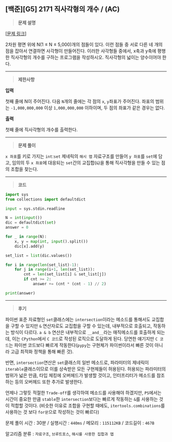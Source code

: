 [백준][G5] 2171 직사각형의 개수 / (AC)
---
> **문제 설명**
>

[[문제 링크](https://www.acmicpc.net/problem/2171)]

2차원 평면 위에 N(1 ≤ N ≤ 5,000)개의 점들이 있다. 이런 점들 중 서로 다른 네 개의 점을 잡아서 연결하면 사각형이 만들어진다. 이러한 사각형들 중에서, x축과 y축에 평행한 직사각형의 개수를 구하는 프로그램을 작성하시오. 직사각형의 넓이는 양수이어야 한다.

---

> **제한사항**
>

**입력**

첫째 줄에 N이 주어진다. 다음 `N`개의 줄에는 각 점의 `x`, `y`좌표가 주어진다. 좌표의 범위는 `-1,000,000,000` 이상 `1,000,000,000` 이하이며, 두 점의 좌표가 같은 경우는 없다.

**출력**

첫째 줄에 직사각형의 개수를 출력한다.

---

> **문제 풀이**

`x 좌표`를 키로 가지는 `int`:`set` 제네릭의 `해시 맵` 자료구조를 만들어 `y 좌표`를 `set`에 담고, 임의의 두 `x 좌표`에 대응되는 `set`간의 교집합(`&`)을 통해 직사각형을 만들 수 있는 점의 조합을 찾는다.

---

> **코드**
>

```python
import sys
from collections import defaultdict

input = sys.stdin.readline

N = int(input())
dic = defaultdict(set)
answer = 0

for _ in range(N):
    x, y = map(int, input().split())
    dic[x].add(y)

set_list = list(dic.values())

for i in range(len(set_list)-1):
    for j in range(i+1, len(set_list)):
        cnt = len(set_list[i] & set_list[j])
        if cnt >= 2:
            answer += (cnt * (cnt - 1) // 2)

print(answer)
```

---

> **후기**

파이썬 표준 자료형인 `set`클래스에는 `intersection`이라는 메소드를 통해서도 교집합을 구할 수 있지만 `&` 연산자로도 교집합을 구할 수 있는데, 내부적으로 호출되고, 작동하는 방식이 다르다. `a & b` 연산은 내부적으로 `__and__`라는 매직메소드를 호출하게 되는데, 이는 `CPython`에서 `C 코드`로 작성된 로직으로 도달하게 된다. 
당연한 얘기지만 `C 코드`는 파이썬 코드보다 빠르게 작동한다(`pypy`는 구현체가 파이썬이라서 빠른 것이 아니라 고급 최적화 정책을 통해 빠른 것).

반면, `intersection`연산은 `set`클래스의 일반 메소드로, 파라미터의 제네릭이 `iterable`클래스이므로 이를 상속받은 모든 구현체들이 허용된다. 허용되는 파라미터의 범위가 넓은 만큼, 타입 체킹에 오버헤드가 발생할 것이고, 인터프리터가 메소드를 참조하는 등의 오버헤드 또한 추가로 발생한다.

언제나 그렇듯 적절한 `Trade-off`를 생각하여 메소드를 사용해야 하겠지만, `PS`에서는 시간이 중요한 만큼 `stable`한 `intersection`보다는 빠르게 작동하는 `&`를 사용하는 것이 적합할 것이다. (비슷한 이유로 조합을 구현할 때에도, `itertools.combinations`를 사용하는 것 보다 `for문`으로 작성하는 것이 빠르다)

문제 풀이 시간 : 30분 / 실행시간 : `440ms` / 메모리 : `115112KB` / 코드길이 : `467B`

알고리즘 분류 : `자료구조`, `브루트포스`, `해시를 사용한 집합과 맵`
